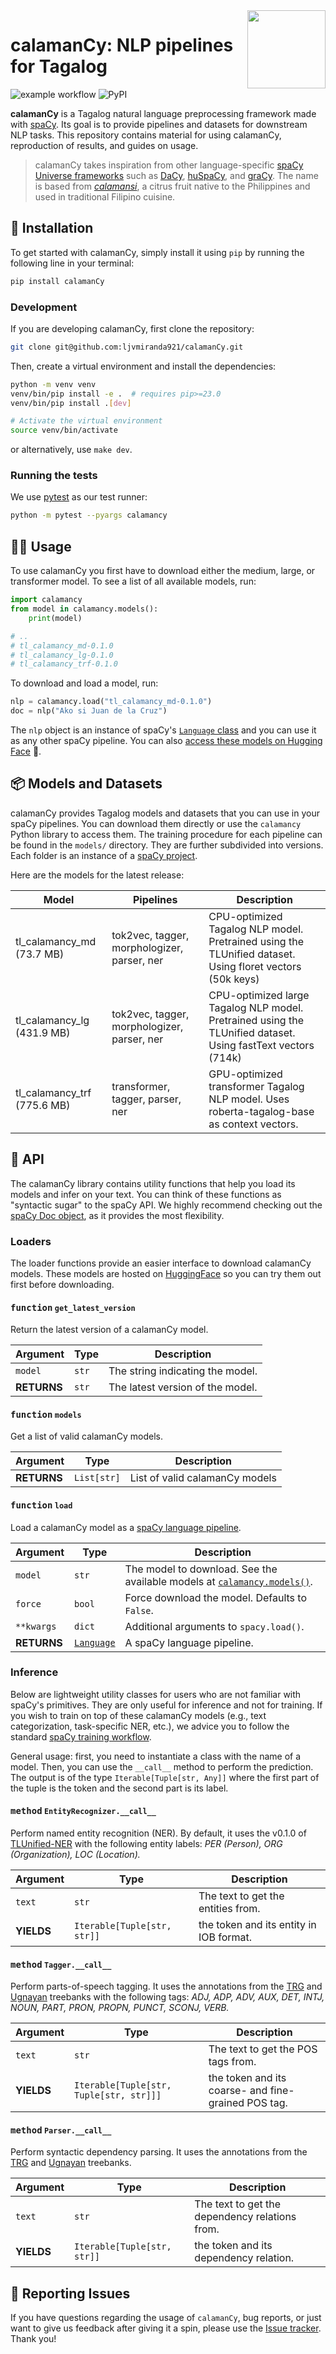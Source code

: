<img src="https://raw.githubusercontent.com/ljvmiranda921/calamanCy/master/logo.png" width="125" height="125" align="right" />

# calamanCy: NLP pipelines for Tagalog

![example workflow](https://github.com/ljvmiranda921/calamancy/actions/workflows/test.yml/badge.svg)
![PyPI](https://img.shields.io/pypi/v/calamancy?labelColor=%23272c32&color=%2333cc56&logo=pypi&logoColor=white)



**calamanCy** is a Tagalog natural language preprocessing framework made with
[spaCy](https://spacy.io). Its goal is to provide pipelines and datasets for
downstream NLP tasks. This repository contains material for using calamanCy,
reproduction of results, and guides on usage. 

> calamanCy takes inspiration from other language-specific [spaCy Universe frameworks](https://spacy.io/universe) such as 
> [DaCy](https://github.com/centre-for-humanities-computing/DaCy), [huSpaCy](https://github.com/huspacy/huspacy),
> and [graCy](https://github.com/jmyerston/graCy). The name is based from [*calamansi*](https://en.wikipedia.org/wiki/Calamansi),
> a citrus fruit native to the Philippines and used in traditional Filipino cuisine.

## 🔧 Installation

To get started with calamanCy, simply install it using `pip` by running the
following line in your terminal:

```sh
pip install calamanCy
``` 

### Development

If you are developing calamanCy, first clone the repository:

```sh
git clone git@github.com:ljvmiranda921/calamanCy.git
```

Then, create a virtual environment and install the dependencies:

```sh
python -m venv venv
venv/bin/pip install -e .  # requires pip>=23.0
venv/bin/pip install .[dev]

# Activate the virtual environment
source venv/bin/activate
```

or alternatively, use `make dev`.

### Running the tests

We use [pytest](https://docs.pytest.org/en/7.4.x/) as our test runner:

```sh
python -m pytest --pyargs calamancy
```


## 👩‍💻 Usage

To use calamanCy you first have to download either the medium, large, or
transformer model. To see a list of all available models, run:

```python
import calamancy
from model in calamancy.models():
    print(model)

# ..
# tl_calamancy_md-0.1.0
# tl_calamancy_lg-0.1.0
# tl_calamancy_trf-0.1.0
```

To download and load a model, run:

```python
nlp = calamancy.load("tl_calamancy_md-0.1.0")
doc = nlp("Ako si Juan de la Cruz")
```

The `nlp` object is an instance of spaCy's [`Language`
class](https://spacy.io/api/language) and you can use it as any other spaCy
pipeline. You can also [access these models on Hugging Face](https://huggingface.co/ljvmiranda921) 🤗.

## 📦 Models and Datasets

calamanCy provides Tagalog models and datasets that you can use in your spaCy
pipelines. You can download them directly or use the `calamancy` Python library
to access them. The training procedure for each pipeline can be found in the
`models/` directory. They are further subdivided into versions. Each folder is
an instance of a [spaCy project](https://spacy.io/usage/projects).

Here are the models for the latest release:

| Model                       | Pipelines                                   | Description                                                                                                  |
|-----------------------------|---------------------------------------------|--------------------------------------------------------------------------------------------------------------|
| tl_calamancy_md (73.7 MB)   | tok2vec, tagger, morphologizer, parser, ner | CPU-optimized Tagalog NLP model. Pretrained using the TLUnified dataset. Using floret vectors (50k keys)     |
| tl_calamancy_lg (431.9 MB)  | tok2vec, tagger, morphologizer, parser, ner | CPU-optimized large Tagalog NLP model. Pretrained using the TLUnified dataset. Using fastText vectors (714k) |
| tl_calamancy_trf (775.6 MB) | transformer, tagger, parser, ner            | GPU-optimized transformer Tagalog NLP model. Uses roberta-tagalog-base as context vectors.                   |

## 📓 API

The calamanCy library contains utility functions that help you load its models
and infer on your text.  You can think of these functions as "syntactic sugar"
to the spaCy API. We highly recommend checking out the [spaCy Doc
object](https://spacy.io/api/doc), as it provides the most flexibility.

### Loaders

The loader functions provide an easier interface to download calamanCy models.
These models are hosted on [HuggingFace](https://huggingface.co/ljvmiranda921)
so you can try them out first before downloading.

#### <kbd>function</kbd> `get_latest_version`

Return the latest version of a calamanCy model.

| Argument    | Type  | Description            |
| ----------- | ----- | ---------------------- |
| `model`     | `str` | The string indicating the model.   |
| **RETURNS** | `str` | The latest version of the model.   |


#### <kbd>function</kbd> `models`

Get a list of valid calamanCy models.

| Argument    | Type  | Description            |
| ----------- | ----- | ---------------------- |
| **RETURNS** | `List[str]` | List of valid calamanCy models   |


#### <kbd>function</kbd> `load`

Load a calamanCy model as a [spaCy language pipeline](https://spacy.io/usage/processing-pipelines).

| Argument    | Type  | Description            |
| ----------- | ----- | ---------------------- |
| `model`     | `str` | The model to download. See the available models at [`calamancy.models()`](#function-models).   |
| `force`     | `bool` | Force download the model. Defaults to `False`.   |
| `**kwargs`     | `dict` | Additional arguments to `spacy.load()`.   |
| **RETURNS** | [`Language`](https://spacy.io/api/language) | A spaCy language pipeline.   |


### Inference

Below are lightweight utility classes for users who are not familiar with spaCy's
primitives. They are only useful for inference and not for training. If you wish
to train on top of these calamanCy models (e.g., text categorization,
task-specific NER, etc.), we advice you to follow the standard [spaCy training
workflow](https://spacy.io/usage/training).

General usage: first, you need to instantiate a class with the name of a model.
Then, you can use the `__call__` method to perform the prediction. The output
is of the type `Iterable[Tuple[str, Any]]` where the first part of the tuple
is the token and the second part is its label.

#### <kbd>method</kbd> `EntityRecognizer.__call__`

Perform named entity recognition (NER).  By default, it uses the v0.1.0 of
[TLUnified-NER](https://huggingface.co/datasets/ljvmiranda921/tlunified-ner)
with the following entity labels: *PER (Person), ORG (Organization), LOC
(Location).*


| Argument    | Type  | Description            |
| ----------- | ----- | ---------------------- |
| `text`     | `str` | The text to get the entities from.   |
| **YIELDS** | `Iterable[Tuple[str, str]]` | the token and its entity in IOB format.   |

#### <kbd>method</kbd> `Tagger.__call__`

Perform parts-of-speech tagging. It uses the annotations from the
[TRG](https://universaldependencies.org/treebanks/tl_trg/index.html) and
[Ugnayan](https://universaldependencies.org/treebanks/tl_ugnayan/index.html)
treebanks with the following tags: *ADJ, ADP, ADV, AUX, DET, INTJ, NOUN, PART,
PRON, PROPN, PUNCT, SCONJ, VERB.*


| Argument    | Type  | Description            |
| ----------- | ----- | ---------------------- |
| `text`     | `str` | The text to get the POS tags from.   |
| **YIELDS** | `Iterable[Tuple[str, Tuple[str, str]]]` | the token and its coarse- and fine-grained POS tag.   |

#### <kbd>method</kbd> `Parser.__call__`

Perform syntactic dependency parsing. It uses the annotations from the
[TRG](https://universaldependencies.org/treebanks/tl_trg/index.html) and
[Ugnayan](https://universaldependencies.org/treebanks/tl_ugnayan/index.html) treebanks.


| Argument    | Type  | Description            |
| ----------- | ----- | ---------------------- |
| `text`     | `str` | The text to get the dependency relations from.   |
| **YIELDS** | `Iterable[Tuple[str, str]]` | the token and its dependency relation.   |


## 📝️ Reporting Issues

If you have questions regarding the usage of `calamanCy`, bug reports, or just
want to give us feedback after giving it a spin, please use the [Issue
tracker](https://github.com/ljvmiranda921/calamancy/issues). Thank you!